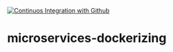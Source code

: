 [![Continuos Integration with Github](https://github.com/JulianCambraia/microservices-dockerizing/actions/workflows/docker-publish.yml/badge.svg)](https://github.com/JulianCambraia/microservices-dockerizing/actions/workflows/docker-publish.yml)
# microservices-dockerizing
